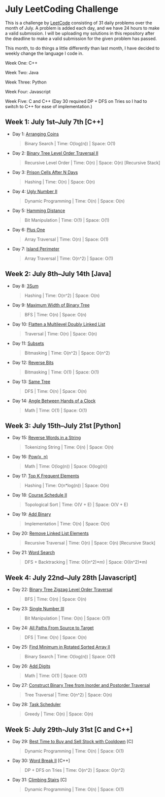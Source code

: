 # July LeetCoding Challenge

This is a challenge by [LeetCode](https://leetcode.com/explore/featured/card/july-leetcoding-challenge/) consisting of 31 daily problems over the month of July. A problem is added each day, and we have 24 hours to make a valid submission. I will be uploading my solutions in this repository after the deadline to make a valid submission for the given problem has passed.

This month, to do things a little differently than last month, I have decided to weekly change the language I code in. 

Week One: C++

Week Two: Java

Week Three: Python

Week Four: Javascript

Week Five: C and C++ (Day 30 required DP + DFS on Tries so I had to switch to C++ for ease of implementation.)


## Week 1: July 1st–July 7th [C++]

* Day 1: [Arranging Coins](https://leetcode.com/explore/featured/card/july-leetcoding-challenge/544/week-1-july-1st-july-7th/3377/)

    > Binary Search | 
    > Time: O(log(n)) |
    > Space: O(1)

* Day 2: [Binary Tree Level Order Traversal II](https://leetcode.com/explore/featured/card/july-leetcoding-challenge/544/week-1-july-1st-july-7th/3378/)

    > Recursive Level Order | 
    > Time: O(n) |
    > Space: O(n) [Recursive Stack]

* Day 3: [Prison Cells After N Days](https://leetcode.com/explore/featured/card/july-leetcoding-challenge/544/week-1-july-1st-july-7th/3379/)

    > Hashing | 
    > Time: O(n) |
    > Space: O(n)

* Day 4: [Ugly Number II](https://leetcode.com/explore/featured/card/july-leetcoding-challenge/544/week-1-july-1st-july-7th/3380/)

    > Dynamic Programming | 
    > Time: O(n) |
    > Space: O(n)

* Day 5: [Hamming Distance](https://leetcode.com/explore/featured/card/july-leetcoding-challenge/544/week-1-july-1st-july-7th/3381/)

    > Bit Manipulation | 
    > Time: O(1) |
    > Space: O(1)

* Day 6: [Plus One](https://leetcode.com/explore/featured/card/july-leetcoding-challenge/544/week-1-july-1st-july-7th/3382/)

    > Array Traversal | 
    > Time: O(n) |
    > Space: O(1)

* Day 7: [Island Perimeter](https://leetcode.com/explore/featured/card/july-leetcoding-challenge/544/week-1-july-1st-july-7th/3383/)

    > Array Traversal | 
    > Time: O(n^2) |
    > Space: O(1)


## Week 2: July 8th–July 14th [Java]

* Day 8: [3Sum](https://leetcode.com/explore/featured/card/july-leetcoding-challenge/545/week-2-july-8th-july-14th/3384/)

    > Hashing | 
    > Time: O(n^2) |
    > Space: O(n)

* Day 9: [Maximum Width of Binary Tree](https://leetcode.com/explore/featured/card/july-leetcoding-challenge/545/week-2-july-8th-july-14th/3385/)

    > BFS | 
    > Time: O(n) |
    > Space: O(n)

* Day 10: [Flatten a Multilevel Doubly Linked List](https://leetcode.com/explore/featured/card/july-leetcoding-challenge/545/week-2-july-8th-july-14th/3386/)

    > Traversal | 
    > Time: O(n) |
    > Space: O(n)

* Day 11: [Subsets](https://leetcode.com/explore/featured/card/july-leetcoding-challenge/545/week-2-july-8th-july-14th/3387/)

    > Bitmasking | 
    > Time: O(n^2) |
    > Space: O(n^2)

* Day 12: [Reverse Bits](https://leetcode.com/explore/featured/card/july-leetcoding-challenge/545/week-2-july-8th-july-14th/3388/)

    > Bitmasking | 
    > Time: O(1) |
    > Space: O(1)

* Day 13: [Same Tree](https://leetcode.com/explore/featured/card/july-leetcoding-challenge/545/week-2-july-8th-july-14th/3389/)

    > DFS | 
    > Time: O(n) |
    > Space: O(n)

* Day 14: [Angle Between Hands of a Clock](https://leetcode.com/explore/featured/card/july-leetcoding-challenge/545/week-2-july-8th-july-14th/3390/)

    > Math | 
    > Time: O(1) |
    > Space: O(1)


## Week 3: July 15th–July 21st [Python]

* Day 15: [Reverse Words in a String](https://leetcode.com/explore/featured/card/july-leetcoding-challenge/546/week-3-july-15th-july-21st/3391/)

    > Tokenizing String | 
    > Time: O(n) |
    > Space: O(n)

* Day 16: [Pow(x, n)](https://leetcode.com/explore/featured/card/july-leetcoding-challenge/546/week-3-july-15th-july-21st/3392/)

    > Math | 
    > Time: O(log(n)) |
    > Space: O(log(n))

* Day 17: [Top K Frequent Elements](https://leetcode.com/explore/featured/card/july-leetcoding-challenge/546/week-3-july-15th-july-21st/3393/)

    > Hashing | 
    > Time: O(n*log(n)) |
    > Space: O(n)

* Day 18: [Course Schedule II](https://leetcode.com/explore/featured/card/july-leetcoding-challenge/546/week-3-july-15th-july-21st/3394/)

    > Topological Sort | 
    > Time: O(V + E) |
    > Space: O(V + E)
    
* Day 19: [Add Binary](https://leetcode.com/explore/featured/card/july-leetcoding-challenge/546/week-3-july-15th-july-21st/3395/)

    > Implementation | 
    > Time: O(n) |
    > Space: O(n)

* Day 20: [Remove Linked List Elements](https://leetcode.com/explore/featured/card/july-leetcoding-challenge/546/week-3-july-15th-july-21st/3396/)

    > Recursive Traversal | 
    > Time: O(n) |
    > Space: O(n) [Recursive Stack]

* Day 21: [Word Search](https://leetcode.com/explore/featured/card/july-leetcoding-challenge/546/week-3-july-15th-july-21st/3397/)

    > DFS + Backtracking | 
    > Time: O((n^2)*m) |
    > Space: O((n^2)*m)
    

## Week 4: July 22nd–July 28th [Javascript]

* Day 22: [Binary Tree Zigzag Level Order Traversal](https://leetcode.com/explore/featured/card/july-leetcoding-challenge/547/week-4-july-22nd-july-28th/3398/)

    > BFS | 
    > Time: O(n) |
    > Space: O(n)

* Day 23: [Single Number III](https://leetcode.com/explore/featured/card/july-leetcoding-challenge/547/week-4-july-22nd-july-28th/3399/)

    > Bit Manipulation | 
    > Time: O(n) |
    > Space: O(1)

* Day 24: [All Paths From Source to Target](https://leetcode.com/explore/featured/card/july-leetcoding-challenge/547/week-4-july-22nd-july-28th/3400/)

    > DFS | 
    > Time: O(n) |
    > Space: O(n)

* Day 25: [Find Minimum in Rotated Sorted Array II](https://leetcode.com/explore/featured/card/july-leetcoding-challenge/547/week-4-july-22nd-july-28th/3401/)

    > Binary Search | 
    > Time: O(log(n)) |
    > Space: O(1)

* Day 26: [Add Digits](https://leetcode.com/explore/featured/card/july-leetcoding-challenge/547/week-4-july-22nd-july-28th/3402/)

    > Math | 
    > Time: O(1) |
    > Space: O(1)

* Day 27: [Construct Binary Tree from Inorder and Postorder Traversal](https://leetcode.com/explore/featured/card/july-leetcoding-challenge/547/week-4-july-22nd-july-28th/3403/)

    > Tree Traversal | 
    > Time: O(n^2) |
    > Space: O(n)

* Day 28: [Task Scheduler](https://leetcode.com/explore/featured/card/july-leetcoding-challenge/547/week-4-july-22nd-july-28th/3404/)

    > Greedy | 
    > Time: O(n) |
    > Space: O(n)


## Week 5: July 29th-July 31st [C and C++]

* Day 29: [Best Time to Buy and Sell Stock with Cooldown](https://leetcode.com/explore/featured/card/july-leetcoding-challenge/548/week-5-july-29th-july-31st/3405/) [C]

    > Dynamic Programming | 
    > Time: O(n) |
    > Space: O(1)

* Day 30: [Word Break II](https://leetcode.com/explore/featured/card/july-leetcoding-challenge/548/week-5-july-29th-july-31st/3406/) [C++]

    > DP + DFS on Tries | 
    > Time: O(n^2) |
    > Space: O(n^2)

* Day 31: [Climbing Stairs](https://leetcode.com/explore/featured/card/july-leetcoding-challenge/548/week-5-july-29th-july-31st/3407/) [C]

    > Dynamic Programming | 
    > Time: O(n) |
    > Space: O(1)
